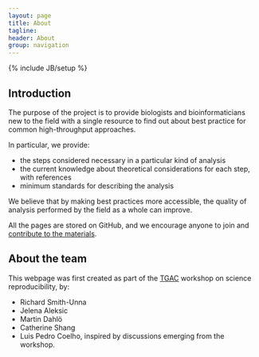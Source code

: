 ```yaml
---
layout: page
title: About
tagline:
header: About
group: navigation
---
```

{% include JB/setup %}

## Introduction

The purpose of the project is to provide biologists and bioinformaticians new to the field with a single resource to find out about best practice for common high-throughput approaches.

In particular, we provide:

- the steps considered necessary in a particular kind of analysis
- the current knowledge about theoretical considerations for each step, with references
- minimum standards for describing the analysis

We believe that by making best practices more accessible, the quality of analysis performed by the field as a whole can improve.

All the pages are stored on GitHub, and we encourage anyone to join and [contribute to the materials](get_involved.html).

## About the team

This webpage was first created as part of the [TGAC](http://www.tgac.ac.uk/) workshop on science reproducibility, by:

- Richard Smith-Unna
- Jelena Aleksic
- Martin Dahlö
- Catherine Shang
- Luis Pedro Coelho, inspired by discussions emerging from the workshop.
